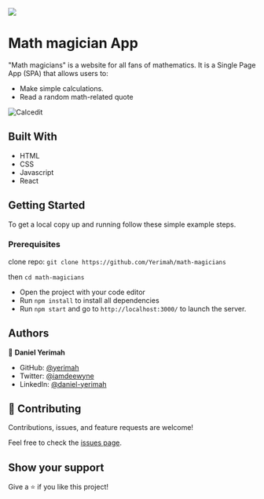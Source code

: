 ![](https://img.shields.io/badge/Microverse-blueviolet)

# Math magician App

"Math magicians" is a website for all fans of mathematics. It is a Single Page App (SPA) that allows users to:

- Make simple calculations.
- Read a random math-related quote

![Calcedit](https://user-images.githubusercontent.com/71140133/155229108-4c20b7bc-1d89-407a-b581-70340ef674ff.PNG)

## Built With

- HTML 
- CSS
- Javascript
- React

## Getting Started

To get a local copy up and running follow these simple example steps.

### Prerequisites

clone repo: `git clone https://github.com/Yerimah/math-magicians`

then
`cd math-magicians`

- Open the project with your code editor
- Run `npm install` to install all dependencies
- Run `npm start` and go to `http://localhost:3000/` to launch the server.

## Authors

👤 **Daniel Yerimah**

- GitHub: [@yerimah](https://github.com/yerimah)
- Twitter: [@iamdeewyne](https://twitter.com/iamdeewyne)
- LinkedIn: [@daniel-yerimah](https://www.linkedin.com/in/daniel-yerimah/)


## 🤝 Contributing

Contributions, issues, and feature requests are welcome!

Feel free to check the [issues page](https://github.com/Yerimah/math-magicians/issues).

## Show your support

Give a ⭐️ if you like this project!
